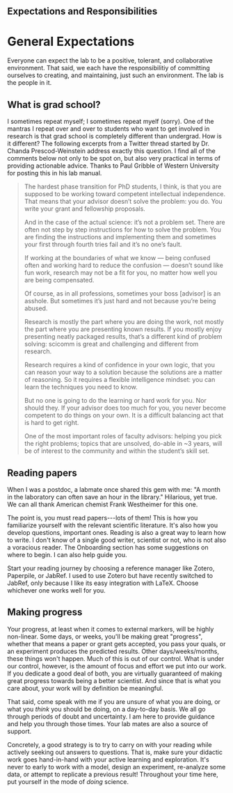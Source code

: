## Expectations and Responsibilities

# General Expectations

Everyone can expect the lab to be a positive, tolerant, and collaborative environment. That said, we each have the responsibilitiy of committing ourselves to creating, and maintaining, just such an environment. The lab is the people in it. 


## What is grad school?

I sometimes repeat myself; I sometimes repeat myelf (sorry). One of the mantras I repeat over and over to students who want to get involved in research is that grad school is completely different than undergrad. How is it different? The following excerpts from a Twitter thread started by Dr. Chanda Prescod-Weinstein address exactly this question. I find all of the comments below not only to be spot on, but also very practical in terms of providing actionable advice. Thanks to Paul Gribble of Western University for posting this in his lab manual. 

>The hardest phase transition for PhD students, I think, is that you are supposed to be working toward competent intellectual independence. That means that your advisor doesn’t solve the problem: you do. You write your grant and fellowship proposals.
>
>And in the case of the actual science: it’s not a problem set. There are often not step by step instructions for how to solve the problem. You are finding the instructions and implementing them and sometimes your first through fourth tries fail and it’s no one’s fault.
>
>If working at the boundaries of what we know — being confused often and working hard to reduce the confusion — doesn’t sound like fun work, research may not be a fit for you, no matter how well you are being compensated.
>
>Of course, as in all professions, sometimes your boss [advisor] is an asshole. But sometimes it’s just hard and not because you’re being abused.
>
>Research is mostly the part where you are doing the work, not mostly the part where you are presenting known results. If you mostly enjoy presenting neatly packaged results, that’s a different kind of problem solving: scicomm is great and challenging and different from research.
>
>Research requires a kind of confidence in your own logic, that you can reason your way to a solution because the solutions are a matter of reasoning. So it requires a flexible intelligence mindset: you can learn the techniques you need to know.
>
>But no one is going to do the learning or hard work for you. Nor should they. If your advisor does too much for you, you never become competent to do things on your own. It is a difficult balancing act that is hard to get right.
>
>One of the most important roles of faculty advisors: helping you pick the right problems; topics that are unsolved, do-able in ~3 years, will be of interest to the community and within the student’s skill set.


## Reading papers

When I was a postdoc, a labmate once shared this gem with me: "A month in the laboratory can often save an hour in the library." Hilarious, yet true. We can all thank American chemist Frank Westheimer for this one. 

The point is, you must read papers---lots of them! This is how you familiarize yourself with the relevant scientific literature. It's also how you develop questions, important ones. Reading is also a great way to learn how to write. I don't know of a single good writer, scientist or not, who is not also a voracious reader. The Onboarding section has some suggestions on where to begin. I can also help guide you. 

Start your reading journey by choosing a reference manager like Zotero, Paperpile, or JabRef. I used to use Zotero but have recently switched to JabRef, only because I like its easy integration with LaTeX. Choose whichever one works well for you. 


## Making progress

Your progress, at least when it comes to external markers, will be highly non-linear. Some days, or weeks, you'll be making great "progress", whether that means a paper or grant gets accepted, you pass your quals, or an experiment produces the predicted results. Other days/weeks/months, these things won't happen. Much of this is out of our control. What is under our control, however, is the amount of focus and effort we put into our work. If you dedicate a good deal of both, you are virtually guaranteed of making great progress towards being a better scientist. And since that is what you care about, your work will by definition be meaningful. 

That said, come speak with me if you are unsure of what you are doing, or what you *think* you should be doing, on a day-to-day basis. We all go through periods of doubt and uncertainty. I am here to provide guidance and help you through those times. Your lab mates are also a source of support. 

Concretely, a good strategy is to try to carry on with your reading while actively seeking out answers to questions. That is, make sure your didactic work goes hand-in-hand with your active learning and exploration. It's never to early to work with a model, design an experiment, re-analyze some data, or attempt to replicate a previous result! Throughout your time here, put yourself in the mode of *doing* science. 